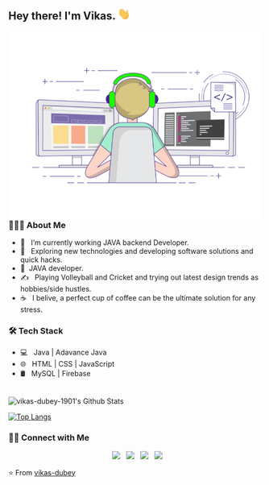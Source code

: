 <h2> Hey there! I'm Vikas. <img src="https://github.com/vikas-dubey-1901/vikas-dubey-1901/blob/master/Hi.gif" width="25"></h2>
<img align="right" alt="GIF" src="https://github.com/vikas-dubey-1901/vikas-dubey-1901/blob/master/gif3.gif" width="500"/>

<h3> 👨🏻‍💻 About Me </h3>

- 🔭 &nbsp; I’m currently working JAVA backend Developer.
- 🤔 &nbsp; Exploring new technologies and developing software solutions and quick hacks.
- 💼 &nbsp;JAVA developer.
- ✍️ &nbsp; Playing Volleyball and Cricket and trying out latest design trends as hobbies/side hustles.
- ☕ &nbsp; I belive, a perfect cup of coffee can be the ultimate solution for any stress. 

<h3>🛠 Tech Stack</h3>

- 💻 &nbsp; Java | Adavance Java 
- 🌐 &nbsp; HTML | CSS | JavaScript 
- 🛢 &nbsp; MySQL | Firebase 


<br>

<img align="center" src="https://github-readme-stats.vercel.app/api?username=vikas-dubey-1901&include_all_commits=true&count_private=true&show_icons=true&line_height=20&title_color=7A7ADB&icon_color=2234AE&text_color=D3D3D3&bg_color=0,000000,130F40" alt="vikas-dubey-1901's Github Stats">

</br>

[![Top Langs](https://github-readme-stats.vercel.app/api/top-langs/?username=vikas-dubey-1901&layout=compact&text_color=daf7dc&bg_color=151515)](https://github.com/vikas-dubey-1901/github-readme-stats)


<h3> 🤝🏻 Connect with Me </h3>

<p align="center">
&nbsp; <a href="https://twitter.com/vikasdu76158147" target="_blank" rel="noopener noreferrer"><img src="https://img.icons8.com/plasticine/100/000000/twitter.png" width="50" /></a>  
&nbsp; <a href="https://www.instagram.com/vikas_dubey_404/" target="_blank" rel="noopener noreferrer"><img src="https://img.icons8.com/plasticine/100/000000/instagram-new.png" width="50" /></a>  
&nbsp; <a href="https://www.linkedin.com/in/vikas-dubey-366377175/" target="_blank" rel="noopener noreferrer"><img src="https://img.icons8.com/plasticine/100/000000/linkedin.png" width="50" /></a>
&nbsp; <a href="mailto:dubey.vikas5003@gmail.com" target="_blank" rel="noopener noreferrer"><img src="https://img.icons8.com/plasticine/100/000000/gmail.png"  width="50" /></a>
</p>

⭐️ From [vikas-dubey](https://github.com/vikas-dubey-1901)
